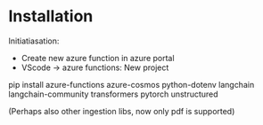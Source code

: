# Installation
Initiatiasation:
- Create new azure function in azure portal
- VScode -> azure functions: New project

pip install azure-functions azure-cosmos python-dotenv langchain langchain-community transformers pytorch unstructured

(Perhaps also other ingestion libs, now only pdf is supported)